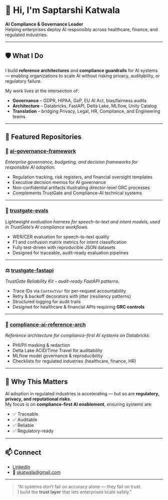# 👋 Hi, I'm Saptarshi Katwala  

**AI Compliance & Governance Leader**  
Helping enterprises deploy AI responsibly across healthcare, finance, and regulated industries.  

---

## 🛡️ What I Do
I build **reference architectures** and **compliance guardrails** for AI systems — enabling organizations to scale AI without risking privacy, auditability, or regulatory failure.  

My work lives at the intersection of:  
- **Governance** – GDPR, HIPAA, GxP, EU AI Act, bias/fairness audits  
- **Architecture** – Databricks, FastAPI, Delta Lake, MLflow, Unity Catalog  
- **Translation** – bridging Privacy, Legal, HR, Compliance, and Engineering teams  

---

## 📂 Featured Repositories  

### 🧭 [ai-governance-framework](https://github.com/skatwala/ai-governance-framework)  
*Enterprise governance, budgeting, and decision frameworks for responsible AI adoption.*  
- Regulation tracking, risk registers, and financial oversight templates  
- Executive decision memos for AI governance  
- Non-confidential artifacts illustrating director-level GRC processes  
- Complements TrustGate and Compliance-AI technical systems  

---

### 🧮 [trustgate-evals](https://github.com/skatwala/trustgate-evals)  
*Lightweight evaluation harness for speech-to-text and intent models, used in TrustGate’s AI compliance workflows.*  
- WER/CER evaluation for speech-to-text quality  
- F1 and confusion matrix metrics for intent classification  
- Fully test-driven with reproducible JSON datasets  
- Designed for traceable, audit-ready evaluation pipelines  

---

### ⚖️ [trustgate-fastapi](https://github.com/skatwala/trustgate-fastapi)  
*TrustGate Reliability Kit – audit-ready FastAPI patterns.*  
- Trace IDs via `ContextVar` for per-request accountability  
- Retry & backoff decorators with jitter (resiliency patterns)  
- Structured logging for audit trails  
- Designed for healthcare & financial APIs requiring **GRC controls**  

---

### 🧩 [compliance-ai-reference-arch](https://github.com/skatwala/compliance-ai-reference-arch)  
*Reference architecture for compliance-first AI systems on Databricks.*  
- PHI/PII masking & redaction  
- Delta Lake ACID/Time Travel for auditability  
- MLflow model governance & reproducibility  
- Checklists for regulated industries (healthcare, finance, HR)  

---

## 🎯 Why This Matters
AI adoption in regulated industries is accelerating — but so are **regulatory, privacy, and reputational risks**.  
My focus is on **compliance-first AI enablement**, ensuring systems are:  
- ✅ Traceable  
- ✅ Auditable  
- ✅ Reliable  
- ✅ Regulatory-ready  

---

## 📫 Connect
- [LinkedIn](https://www.linkedin.com/in/saptarshi-katwala/)
- 📧 skatwala@gmail.com  

---

> “AI systems don’t fail on accuracy alone — they fail on trust.  
> I build the **trust layer** that lets enterprises scale safely.”
